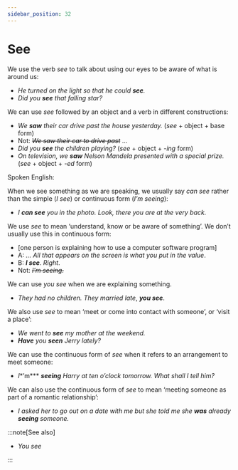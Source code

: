 ```yaml
---
sidebar_position: 32
---
```


# See

We use the verb *see* to talk about using our eyes to be aware of what is around us:

- *He turned on the light so that he could **see**.*
- *Did you **see** that falling star?*

We can use *see* followed by an object and a verb in different constructions:

- *We **saw** their car drive past the house yesterday.* (*see* + object + base form)
- Not: *~~We saw their car to drive past~~* …
- *Did you **see** the children playing?* (*see* + object + -*ing* form)
- *On television, we **saw** Nelson Mandela presented with a special prize.* (*see* + object + *\-ed* form)

Spoken English:

When we see something as we are speaking, we usually say *can see* rather than the simple (*I see*) or continuous form (*I’m seeing*):

- *I **can see** you in the photo. Look, there you are at the very back.*

We use *see* to mean ‘understand, know or be aware of something’. We don’t usually use this in continuous form:

- \[one person is explaining how to use a computer software program\]
- A: *… All that appears on the screen is what you put in the value*.
- B: ***I see***. *Right*.
- Not: *~~I’m seeing.~~*

We can use *you see* when we are explaining something.

- *They had no children. They married late*, ***you see***.

We also use *see* to mean ‘meet or come into contact with someone’, or ‘visit a place’:

- *We went to **see** my mother at the weekend.*
- ***Have*** *you **seen** Jerry lately?*

We can use the continuous form of *see* when it refers to an arrangement to meet someone:

- *I**’m*** ***seeing** Harry at ten o’clock tomorrow. What shall I tell him?*

We can also use the continuous form of *see* to mean ‘meeting someone as part of a romantic relationship’:

- *I asked her to go out on a date with me but she told me she **was** already **seeing** someone.*

:::note[See also]

- *You see*

:::
